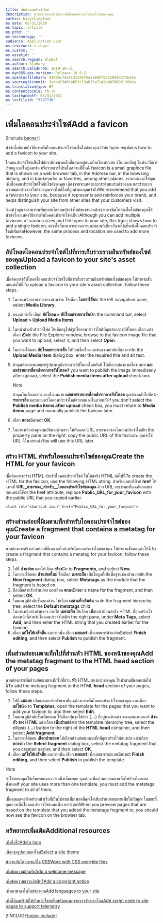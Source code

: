 ```yaml
---
title: เพิ่มไอคอนประจำไซต์
description: หัวข้อนี้อธิบายถึงวิธีการเพิ่มไอคอนประจำไซต์ลงในไซต์ของคุณ
author: bicyclingfool
ms.date: 08/31/2020
ms.topic: article
ms.prod: ''
ms.technology: ''
audience: Application user
ms.reviewer: v-chgri
ms.custom: ''
ms.assetid: ''
ms.search.region: Global
ms.author: StuHarg
ms.search.validFrom: 2019-10-31
ms.dyn365.ops.version: Release 10.0.5
ms.openlocfilehash: 9268bc74a4131256f5a2e88df833104db271b56a
ms.sourcegitcommit: 3cdc42346bb653c13ab33a7142dbb7969f1f6dda
ms.translationtype: HT
ms.contentlocale: th-TH
ms.lasthandoff: 03/31/2021
ms.locfileid: "5797730"
---
```

# <a name="add-a-favicon"></a><span data-ttu-id="70faf-103">เพิ่มไอคอนประจำไซต์</span><span class="sxs-lookup"><span data-stu-id="70faf-103">Add a favicon</span></span>

[!include [banner](includes/banner.md)]

<span data-ttu-id="70faf-104">หัวข้อนี้อธิบายถึงวิธีการเพิ่มไอคอนประจำไซต์ลงในไซต์ของคุณ</span><span class="sxs-lookup"><span data-stu-id="70faf-104">This topic explains how to add a favicon to your site.</span></span>

<span data-ttu-id="70faf-105">ไอคอนประจำไซต์เป็นไฟล์กราฟิกขนาดเล็กที่แสดงอยู่บนแท็บเว็บเบราเซอ ร์ในแถบที่อยู่ ในประวัติการเรียกดู และในบุ๊คมาร์ค หรือรายการโปรดในสถานที่อื่น</span><span class="sxs-lookup"><span data-stu-id="70faf-105">A favicon is a small graphics file that is shown on a web browser tab, in the Address bar, in the browsing history, and in bookmarks or favorites, among other places.</span></span> <span data-ttu-id="70faf-106">เราขอแนะนำให้คุณเพิ่มไอคอนประจำไซต์ให้กับไซต์ของคุณ เนื่องจากจะแสดงและกระตุ้นแบรนด์ของคุณ และช่วยแยกความแตกต่างของไซต์ของคุณจากไซต์อื่นที่ลูกค้าของคุณเข้าถึง</span><span class="sxs-lookup"><span data-stu-id="70faf-106">We recommend that you add a favicon to your site, because it represents and reinforces your brand, and helps distinguish your site from other sites that your customers visit.</span></span>

<span data-ttu-id="70faf-107">ถึงแม้ว่าคุณจะสามารถเพิ่มหลายไอคอนประจำไซต์ของขนาดต่างๆ และชนิดไฟล์ลงในไซต์ของคุณได้ หัวข้อนี้จะแสดงวิธีการเพิ่มไอคอนประจำไซต์เดียว</span><span class="sxs-lookup"><span data-stu-id="70faf-107">Although you can add multiple favicons of various sizes and file types to your site, this topic shows how to add a single favicon.</span></span> <span data-ttu-id="70faf-108">อย่างไรก็ตาม กระบวนการและสถานที่เดียวกันจะใช้เพื่อเพิ่มไอคอนประจำไซต์เพิ่มเติม</span><span class="sxs-lookup"><span data-stu-id="70faf-108">However, the same process and location are used to add more favicons.</span></span>

## <a name="upload-a-favicon-to-your-sites-asset-collection"></a><span data-ttu-id="70faf-109">อัปโหลดไอคอนประจำไซต์ไปที่การเก็บรวบรวมสินทรัพย์ของไซต์ของคุณ</span><span class="sxs-lookup"><span data-stu-id="70faf-109">Upload a favicon to your site's asset collection</span></span>

<span data-ttu-id="70faf-110">เมื่อต้องการอัปโหลดไอคอนประจำไซต์ไปที่การเก็บรวบรวมสินทรัพย์ของไซต์ของคุณ ให้ทำตามขั้นตอนต่อไปนี้</span><span class="sxs-lookup"><span data-stu-id="70faf-110">To upload a favicon to your site's asset collection, follow these steps.</span></span>

1. <span data-ttu-id="70faf-111">ในบานหน้าต่างนำทางทางด้านซ้าย ให้เลือก **ไลบรารีสื่อ**</span><span class="sxs-lookup"><span data-stu-id="70faf-111">In the left navigation pane, select **Media Library**.</span></span>
1. <span data-ttu-id="70faf-112">บนแถบคำสั่ง เลือก **อัปโหลด \> อัปโหลดรายการสื่อ**</span><span class="sxs-lookup"><span data-stu-id="70faf-112">On the command bar, select **Upload \> Upload Media Items**.</span></span>
1. <span data-ttu-id="70faf-113">ในหน้าต่างตัวสำรวจไฟล์ ให้เลือกดูไฟล์รูปไอคอนประจำไซต์ที่คุณต้องการอัปโหลด เลือก แล้วเลือก **เปิด**</span><span class="sxs-lookup"><span data-stu-id="70faf-113">In the File Explorer window, browse to the favicon image file that you want to upload, select it, and then select **Open**.</span></span>
1. <span data-ttu-id="70faf-114">ในกล่องโต้ตอบ **อัปโหลดรายการสื่อ** ให้ป้อนชื่อเรื่องและข้อความกำกับที่ต้องการ</span><span class="sxs-lookup"><span data-stu-id="70faf-114">In the **Upload Media Item** dialog box, enter the required title and alt text.</span></span>
1. <span data-ttu-id="70faf-115">ถ้าคุณต้องการเผยแพร่รูปภาพหลังจากการอัปโหลดโดยทันที ให้เลือกกล่องกาเครื่องหมาย **เผยแพร่รายการสื่อหลังจากการอัปโหลด**</span><span class="sxs-lookup"><span data-stu-id="70faf-115">If you want to publish the image immediately after upload, select the **Publish media items after upload** check box.</span></span>

    > [!NOTE]
    > <span data-ttu-id="70faf-116">ถ้าคุณไม่เลือกกล่องกาเครื่องหมาย **เผยแพร่รายการสื่อหลังจากการอัปโหลด** คุณต้องกลับไปที่หน้า **รายการสื่อ** และเผยแพร่ไอคอนประจำไซต์ด้วยตนเองในภายหลัง</span><span class="sxs-lookup"><span data-stu-id="70faf-116">If you don't select the **Publish media items after upload** check box, you must return to **Media items** page and manually publish the favicon later.</span></span>

1. <span data-ttu-id="70faf-117">เลือก **ตกลง**</span><span class="sxs-lookup"><span data-stu-id="70faf-117">Select **OK**.</span></span>
1. <span data-ttu-id="70faf-118">ในบานหน้าต่างคุณสมบัติทางด้านขวา ให้คัดลอก URL สาธารณะของไอคอนประจำไซต์</span><span class="sxs-lookup"><span data-stu-id="70faf-118">In the property pane on the right, copy the public URL of the favicon.</span></span> <span data-ttu-id="70faf-119">คุณจะใช้ URL นี้ในภายหลัง</span><span class="sxs-lookup"><span data-stu-id="70faf-119">You will use this URL later.</span></span>

## <a name="create-the-html-for-your-favicon"></a><span data-ttu-id="70faf-120">สร้าง HTML สำหรับไอคอนประจำไซต์ของคุณ</span><span class="sxs-lookup"><span data-stu-id="70faf-120">Create the HTML for your favicon</span></span>

<span data-ttu-id="70faf-121">เมื่อต้องการสร้าง HTML สำหรับไอคอนประจำไซต์ ให้ใช้สตริง HTML ต่อไปนี้</span><span class="sxs-lookup"><span data-stu-id="70faf-121">To create the HTML for the favicon, use the following HTML string.</span></span> <span data-ttu-id="70faf-122">สำหรับแอททริบิวต์ **href** ให้แทนที่ **URL\_สาธารณะ\_สำหรับ\_\_ไอคอนประจำไซต์ของคุณ** ด้วย URL สาธารณะที่คุณคัดลอกมาก่อนหน้านี้</span><span class="sxs-lookup"><span data-stu-id="70faf-122">For the **href** attribute, replace **Public\_URL\_for\_your\_favicon** with the public URL that you copied earlier.</span></span>

`<link rel="shortcut icon" href="Public_URL_for_your_favicon">`

## <a name="create-a-fragment-that-contains-a-metatag-for-your-favicon"></a><span data-ttu-id="70faf-123">สร้างส่วนย่อยที่มีเมตาแท็กสำหรับไอคอนประจำไซต์ของคุณ</span><span class="sxs-lookup"><span data-stu-id="70faf-123">Create a fragment that contains a metatag for your favicon</span></span>

<span data-ttu-id="70faf-124">หากต้องการสร้างส่วนย่อยที่มีเมตาแท็กสำหรับไอคอนประจำไซต์ของคุณ ให้ทำตามขั้นตอนต่อไปนี้</span><span class="sxs-lookup"><span data-stu-id="70faf-124">To create a fragment that contains a metatag for your favicon, follow these steps.</span></span>

1. <span data-ttu-id="70faf-125">ไปที่ **ส่วนย่อย** และให้เลือก **สร้าง**</span><span class="sxs-lookup"><span data-stu-id="70faf-125">Go to **Fragments**, and select **New**.</span></span>
1. <span data-ttu-id="70faf-126">ในกล่องโต้ตอบ **ส่วนย่อยใหม่** ให้เลือก **เมตาแท็ก** เป็นโมดูลที่เป็นพื้นฐานของส่วนย่อย</span><span class="sxs-lookup"><span data-stu-id="70faf-126">In the **New fragment** dialog box, select **Metatags** as the module that the fragment is based on.</span></span>
1. <span data-ttu-id="70faf-127">ป้อนชื่อสำหรับส่วนย่อย และเลือก **ตกลง**</span><span class="sxs-lookup"><span data-stu-id="70faf-127">Enter a name for the fragment, and then select **OK**.</span></span>
1. <span data-ttu-id="70faf-128">ในแผนภูมิลำดับชั้นของส่วน ให้เลือก **เมตาแท็กเริ่มต้น** รอง</span><span class="sxs-lookup"><span data-stu-id="70faf-128">In the fragment hierarchy tree, select the **Default metatags** child.</span></span>
1. <span data-ttu-id="70faf-129">ในบานหน้าต่างด้านขวา ภายใต้ **เมตาแท็ก** ให้เลือก **เพิ่ม** แล้วป้อนสตริง HTML ที่คุณสร้างไว้ก่อนหน้านี้สำหรับไอคอนประจำไซต์</span><span class="sxs-lookup"><span data-stu-id="70faf-129">In the right pane, under **Meta Tags**, select **Add**, and then enter the HTML string that you created earlier for the favicon.</span></span> 
1. <span data-ttu-id="70faf-130">เลือก **แก้ไขให้เสร็จสิ้น** และจากนั้น เลือก **เผยแพร่** เพื่อเผยแพร่ส่วนย่อย</span><span class="sxs-lookup"><span data-stu-id="70faf-130">Select **Finish editing**, and then select **Publish** to publish the fragment.</span></span>

## <a name="add-the-metatag-fragment-to-the-html-head-section-of-your-pages"></a><span data-ttu-id="70faf-131">เพิ่มส่วนย่อยเมตาแท็กไปที่ส่วนหัว HTML ของหน้าของคุณ</span><span class="sxs-lookup"><span data-stu-id="70faf-131">Add the metatag fragment to the HTML head section of your pages</span></span>

<span data-ttu-id="70faf-132">หากต้องการเพิ่มส่วนย่อยเมตาแท็กไปที่ส่วน **หัว** HTML ของหน้าของคุณ ให้ทำตามขั้นตอนต่อไปนี้</span><span class="sxs-lookup"><span data-stu-id="70faf-132">To add the metatag fragment to the HTML **head** section of your pages, follow these steps.</span></span>

1. <span data-ttu-id="70faf-133">ไปที่ **แม่แบบ** เปิดแม่แบบสำหรับเพจที่คุณต้องการเพิ่มไอคอนประจำไซต์ของคุณ และเลือก **แก้ไข**</span><span class="sxs-lookup"><span data-stu-id="70faf-133">Go to **Templates**, open the template for the pages that you want to add your favicon to, and then select **Edit**.</span></span>
1. <span data-ttu-id="70faf-134">ในแผนภูมิลำดับชั้นเท็มเพลต ให้เลือกปุ่มจุดไข่ปลา (**...**) ที่อยู่ทางด้านขวาของคอนเทนเนอร์ **ส่วนหัว ของ HTML** แล้วเลือก **เพิ่มส่วนย่อย**</span><span class="sxs-lookup"><span data-stu-id="70faf-134">In the template hierarchy tree, select the ellipsis (**...**) button to the right of the **HTML head** container, and then select **Add fragment**.</span></span>
1. <span data-ttu-id="70faf-135">ในกล่องโต้ตอบ **เลือกส่วนย่อย** ให้เลือกส่วนย่อยเมตาแท็กที่คุณสร้างไว้ก่อนหน้า แล้วเลือก **ตกลง**</span><span class="sxs-lookup"><span data-stu-id="70faf-135">In the **Select fragment** dialog box, select the metatag fragment that you created earlier, and then select **OK**.</span></span>
1. <span data-ttu-id="70faf-136">เลือก **แก้ไขให้เสร็จสิ้น** และจากนั้น เลือก **เผยแพร่** เพื่อเผยแพร่แม่แบบ</span><span class="sxs-lookup"><span data-stu-id="70faf-136">Select **Finish editing**, and then select **Publish** to publish the template.</span></span>

> [!NOTE]
> <span data-ttu-id="70faf-137">ถ้าไซต์ของคุณใช้เท็มเพลตมากกว่าหนึ่งเท็มเพลต คุณต้องเพิ่มส่วนย่อยเมตาแท็กให้กับเท็มเพลตทั้งหมด</span><span class="sxs-lookup"><span data-stu-id="70faf-137">If your site uses more than one template, you must add the metatags fragment to all of them.</span></span>

<span data-ttu-id="70faf-138">เมื่อคุณแสดงตัวอย่างหน้าเว็บที่เป็นไปตามเท็มเพลตที่คุณได้เพิ่มส่วนย่อยเมตาแท็กให้กับคุณ ในขณะนี้ คุณควรเห็นไอคอนประจำไซต์บนแท็บเบราว์เซอร์</span><span class="sxs-lookup"><span data-stu-id="70faf-138">When you preview pages that are based on the template that you added the metatags fragment to, you should now see the favicon on the browser tab.</span></span>

## <a name="additional-resources"></a><span data-ttu-id="70faf-139">ทรัพยากรเพิ่มเติม</span><span class="sxs-lookup"><span data-stu-id="70faf-139">Additional resources</span></span>

[<span data-ttu-id="70faf-140">เพิ่มโลโก้</span><span class="sxs-lookup"><span data-stu-id="70faf-140">Add a logo</span></span>](add-logo.md)

[<span data-ttu-id="70faf-141">เลือกชุดรูปแบบของไซต์</span><span class="sxs-lookup"><span data-stu-id="70faf-141">Select a site theme</span></span>](select-site-theme.md)

[<span data-ttu-id="70faf-142">ทำงานกับไฟล์การแก้ไข CSS</span><span class="sxs-lookup"><span data-stu-id="70faf-142">Work with CSS override files</span></span>](css-override-files.md)

[<span data-ttu-id="70faf-143">เพิ่มข้อความต้อนรับ</span><span class="sxs-lookup"><span data-stu-id="70faf-143">Add a welcome message</span></span>](add-welcome-message.md)

[<span data-ttu-id="70faf-144">เพิ่มข้อความสงวนลิขสิทธิ์</span><span class="sxs-lookup"><span data-stu-id="70faf-144">Add a copyright notice</span></span>](add-copyright-notice.md)

[<span data-ttu-id="70faf-145">เพิ่มภาษาลงในไซต์ของคุณ</span><span class="sxs-lookup"><span data-stu-id="70faf-145">Add languages to your site</span></span>](add-languages-to-site.md)

[<span data-ttu-id="70faf-146">เพิ่มโค้ดสคริปต์ให้กับหน้าไซต์เพื่อสนับสนุนการตรวจวัดระยะไกล</span><span class="sxs-lookup"><span data-stu-id="70faf-146">Add script code to site pages to support telemetry</span></span>](add-telemetry.md)



[!INCLUDE[footer-include](../includes/footer-banner.md)]
